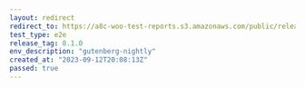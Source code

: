 ```yaml
---
layout: redirect
redirect_to: https://a8c-woo-test-reports.s3.amazonaws.com/public/release/8.1.0/gutenberg-nightly/e2e/index.html
test_type: e2e
release_tag: 8.1.0
env_description: "gutenberg-nightly"
created_at: "2023-09-12T20:08:13Z"
passed: true
---
```

